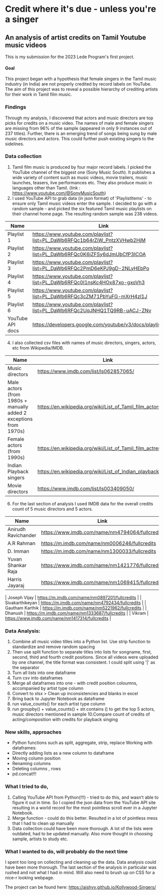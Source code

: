 # Credit where it's due - unless you're a singer

## An analysis of artist credits on Tamil Youtube music videos

This is my submission for the 2023 Lede Program's first project. 

#### Goal
This project began with a hypothesis that female singers in the Tamil music industry (in India) are not properly credited by record labels on YouTube. The aim of this project was to reveal a possible hierarchy of crediting artists for their work in Tamil film music.

### Findings
Through my analysis, I discovered that actors and music directors are top picks for credits on a music video. The names of male and female singers are missing from 96% of the sample (appeared in only 9 instances out of 237 titles). Further, there is an emerging trend of songs being sung by male music directors and actors. This could further push existing singers to the sidelines. 

### Data collection
1. Tamil film music is produced by four major record labels. I picked the YouTube channel of the biggest one (Sony Music South). It publishes a wide variety of content such as music videos, movie trailers, music launches, teasers, live performances etc. They also produce music in languages other than Tamil. (link : https://www.youtube.com/@SonyMusicSouth)
2. I used YouTube API to grab data (in json format) of 'PlaylistItems' - to ensure only Tamil music videos enter the sample. I decided to go with a random sample - and picked the six featured Tamil music playlists on their channel home page. The resulting random sample was 238 videos.
   
  | Name | Link |
  |------|------| 
  | Playlist 1 | https://www.youtube.com/playlist?list=PL_DaWb6RFQc1b64rZiW_PntzXVHwb2HjM |
  | Playlist 2 | https://www.youtube.com/playlist?list=PL_DaWb6RFQc0K6jZFSy6dJmUbCfP3ICOA |
  | Playlist 3 | https://www.youtube.com/playlist?list=PL_DaWb6RFQc2PmD6eKPJ9gD-2NLyHEbPo |
  | Playlist 4 | https://www.youtube.com/playlist?list=PL_DaWb6RFQc0I1nsKc4HOx87xo-gxoVh3 |
  | Playlist 5 | https://www.youtube.com/playlist?list=PL_DaWb6RFQc3cZM71PbYuFG-mXrH4zl1J |
  | Playlist 6 | https://www.youtube.com/playlist?list=PL_DaWb6RFQc2UqJNHQ1TQ9RB-uACJ-ZNv |
  | YouTube API docs | https://developers.google.com/youtube/v3/docs/playlistItems |

4. I also collected csv files with names of music directors, singers, actors, etc from Wikipedia/IMDB.
   
  | Name | Link |
  |------|------| 
  | Music directors | https://www.imdb.com/list/ls062857065/ |
  | Male actors (from 1980s + manually added 2 exceptions from 1970s) | https://en.wikipedia.org/wiki/List_of_Tamil_film_actors |
  | Female actors (from 1990s) | https://en.wikipedia.org/wiki/List_of_Tamil_film_actresses |
  | Indian Playback singers | https://en.wikipedia.org/wiki/List_of_Indian_playback_singers |
  | Movie directors | https://www.imdb.com/list/ls003409050/ |

6. For the last section of analysis I used IMDB data for the overall credits count of 5 music directors and 5 actors.
   
  | Name | Link |
  |------|------| 
  | Anirudh Ravichander | https://www.imdb.com/name/nm4794064/fullcredits |
  | A.R Rahman | https://m.imdb.com/name/nm0006246/fullcredits |
  | D. Imman | https://m.imdb.com/name/nm1300033/fullcredits |
  | Yuvan Shankar Raja | https://www.imdb.com/name/nm1421776/fullcredits |
  | Harris Jayaraj | https://www.imdb.com/name/nm1069415/fullcredits |

  | Joseph Vijay | https://m.imdb.com/name/nm0897201/fullcredits |
  | Sivakarthikeyan | https://m.imdb.com/name/nm4792434/fullcredits |
  | Gautham Karthik | https://m.imdb.com/name/nm5221962/fullcredits |
  | Dhanush | https://m.imdb.com/name/nm1333687/fullcredits | 
  | Vikram | https://www.imdb.com/name/nm1417314/fullcredits |

### Data Analysis:
1. Combine all music video titles into a Python list. Use strip function to standardize and remove random spacing
2. Then use split function to separate titles into lists for songname, first, second, third and fourth credit positions. Since all videos were uploaded by one channel, the title format was consistent. I could split using '|' as the separator
3. Turn all lists into one dataframe
4. Turn csv into dataframes
5. Merge all dataframes into one - with credit position coloumns, accompanied by artist type column
6. Convert to xlsx > Clean up inconsistencies and blanks in excel
7. Bring back to Jupyter Notebook as dataframe
8. run value_counts() for each artist type column
9. run groupby() + value_counts() + str.contains () to get the top 5 actors, music directors mentioned in sample
10.Compare count of credits of acting/composition with credits for playback singing
   
### New skills, approaches
- Python functions such as split, aggregate, strip, replace
Working with dataframes:
- Directly adding lists as a new column to dataframe
- Moving column position
- Renaming columns
- Deleting columns , rows
- pd.concat!!!

### What I tried to do, 
1. Calling YouTube API from Python(!!!) - tried to do this, and wasn't able to figure it out in time. So I copied the json data from the YouTube API site resulting in a world record for the most pointless scroll ever in a Jupyter Notebook. 
2. Merge function - could do this better. Resulted in a lot of pointless mess that I had to clean up manually
3. Data collection could have been more thorough. A lot of the lists were outdated, had to be updated manually. Also more thought in choosing sample, artists to study etc.

### What I wanted to do, will probably do the next time
I spent too long on collecting and cleaning up the data. Data analysis could have been more thorough. The last section of the analysis in particular was rushed and not what I had in mind. Will also need to brush up on CSS for a nice-r looking webpage. 

The project can be found here: https://aishyv.github.io/Kollywood-Singers/
